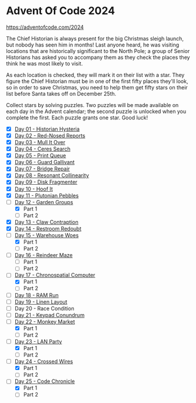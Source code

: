 # Advent Of Code 2024
https://adventofcode.com/2024

The Chief Historian is always present for the big Christmas sleigh launch, but nobody has seen him in months! Last anyone heard, he was visiting locations that are historically significant to the North Pole; a group of Senior Historians has asked you to accompany them as they check the places they think he was most likely to visit.

As each location is checked, they will mark it on their list with a star. They figure the Chief Historian must be in one of the first fifty places they'll look, so in order to save Christmas, you need to help them get fifty stars on their list before Santa takes off on December 25th.

Collect stars by solving puzzles. Two puzzles will be made available on each day in the Advent calendar; the second puzzle is unlocked when you complete the first. Each puzzle grants one star. Good luck!

* [x] [Day 01 - Historian Hysteria](./day01/README.md)
* [x] [Day 02 - Red-Nosed Reports](./day02/README.md)
* [x] [Day 03 - Mull It Over](./day03/README.md)
* [x] [Day 04 - Ceres Search](./day04/README.md)
* [x] [Day 05 - Print Queue](./day05/README.md)
* [x] [Day 06 - Guard Gallivant](./day06/README.md)
* [x] [Day 07 - Bridge Repair](./day07/README.md)
* [x] [Day 08 - Resonant Collinearity](./day08/README.md)
* [x] [Day 09 - Disk Fragmenter](./day09/README.md)
* [x] [Day 10 - Hoof It](./day10/README.md)
* [x] [Day 11 - Plutonian Pebbles](./day11/README.md)
* [ ] [Day 12 - Garden Groups](./day12/README.md)
  - [x] Part 1
  - [ ] Part 2
* [x] [Day 13 - Claw Contraption](./day13/README.md)
* [x] [Day 14 - Restroom Redoubt](./day14//README.md)
* [ ] [Day 15 - Warehouse Woes](./day15/README.md)
  - [x] Part 1
  - [ ] Part 2
* [ ] [Day 16 - Reindeer Maze](./day16/README.md)
  - [ ] Part 1
  - [ ] Part 2
* [ ] [Day 17 - Chronospatial Computer](./day17/README.md)
  - [x] Part 1
  - [ ] Part 2
* [ ] [Day 18 - RAM Run](./day18/README.md)
* [ ] [Day 19 - Linen Layout](/day19/README.md)
* [ ] Day 20 - Race Condition
* [ ] [Day 21 - Keypad Conundrum](./day21/README.md)
* [ ] [Day 22 - Monkey Market](./day22/README.md)
  - [x] Part 1
  - [ ] Part 2
* [ ] [Day 23 - LAN Party](./day23/README.md)
  - [x] Part 1
  - [ ] Part 2
* [ ] [Day 24 - Crossed Wires](./day24/README.md)
  - [x] Part 1
  - [ ] Part 2
* [ ] [Day 25 - Code Chronicle](./day25/README.md)
  - [x] Part 1
  - [ ] Part 2
